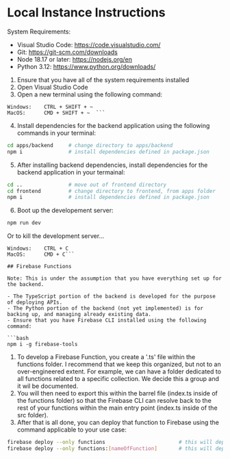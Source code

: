 # Local Instance Instructions

System Requirements:

- Visual Studio Code: https://code.visualstudio.com/
- Git: https://git-scm.com/downloads
- Node 18.17 or later: https://nodejs.org/en
- Python 3.12: https://www.python.org/downloads/

1. Ensure that you have all of the system requirements installed
2. Open Visual Studio Code
3. Open a new terminal using the following command:

````
Windows:    CTRL + SHIFT + ~
MacOS:      CMD + SHIFT + ~  ```
````

4. Install dependencies for the backend application using the following commands in your terminal:

```bash
cd apps/backend     # change directory to apps/backend
npm i               # install dependencies defined in package.json
```

5. After installing backend dependencies, install dependencies for the backend application in your termainal:

```bash
cd ..               # move out of frontend directory
cd frontend         # change directory to frontend, from apps folder
npm i               # install dependencies defined in package.json
```

6. Boot up the developement server:

```bash
npm run dev
```

Or to kill the development server...

````
Windows:    CTRL + C
MacOS:      CMD + C```

## Firebase Functions

Note: This is under the assumption that you have everything set up for the backend.

- The TypeScript portion of the backend is developed for the purpose of deploying APIs.
- The Python portion of the backend (not yet implemented) is for backing up, and managing already existing data.
- Ensure that you have Firebase CLI installed using the following command:

```bash
npm i -g firebase-tools
````

1. To develop a Firebase Function, you create a '.ts' file within the functions folder. I recommend that we keep this organized, but not to an over-engineered extent. For example, we can have a folder dedicated to all functions related to a specific collection. We decide this a group and it wil be documented.
2. You will then need to export this within the barrel file (index.ts inside of the functions folder) so that the Firebase CLI can resolve back to the rest of your functions within the main entry point (index.ts inside of the src folder).
3. After that is all done, you can deploy that function to Firebase using the command applicable to your use case:

````bash
firebase deploy --only functions                        # this will deploy all functions exported
firebase deploy --only functions:[nameOfFunction]       # this will deploy the specified function, which saves time```
````
